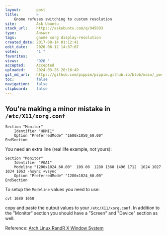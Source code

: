 ```yaml
---
layout:       post
title:        >
    Gnome refuses switching to custom resolution
site:         Ask Ubuntu
stack_url:    https://askubuntu.com/q/945993
type:         Answer
tags:         gnome xorg display-resolution
created_date: 2017-08-14 01:12:41
edit_date:    2020-06-12 14:37:07
votes:        "1 "
favorites:    
views:        "926 "
accepted:     Accepted
uploaded:     2024-03-26 20:16:49
git_md_url:   https://github.com/pippim/pippim.github.io/blob/main/_posts/2017/2017-08-14-Gnome-refuses-switching-to-custom-resolution.md
toc:          false
navigation:   false
clipboard:    false
---
```


## You're making a minor mistake in `/etc/X11/xorg.conf`

``` 
Section "Monitor"
    Identifier "HDMI1"
    Option "PreferredMode" "1680x1050_60.00"
EndSection
```

You need an extra line (real life example, not yours):

``` 
Section "Monitor"
    Identifier "VGA1"
    Modeline "1280x1024_60.00"  109.00  1280 1368 1496 1712  1024 1027 1034 1063 -hsync +vsync
    Option "PreferredMode" "1280x1024_60.00"
EndSection
```

To setup the `Modeline` values you need to use:

``` 
cvt 1680 1050
```

copy and paste the output values to your `/etc/X11/xorg.conf`. In addition 
to the "Monitor" section you should have a "Screen" and "Device" section as well.

Reference: [Arch Linux RandR X Window System][1]


  [1]: https://wiki.archlinux.org/index.php/xrandr

